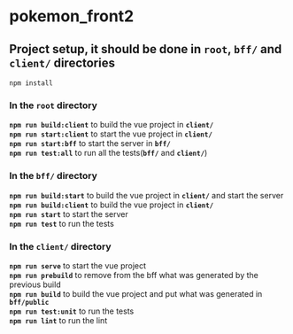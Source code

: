 # pokemon_front2

## Project setup, it should be done in **`root`**, **`bff/`** and **`client/`** directories
```
npm install
```
### In the `root` directory
**`npm run build:client`** to build the vue project in **`client/`** <br>
**`npm run start:client`** to start the vue project in **`client/`** <br>
**`npm run start:bff`** to start the server in **`bff/`** <br>
**`npm run test:all`** to run all the tests(**`bff/`** and **`client/`**) <br>

### In the `bff/` directory
**`npm run build:start`** to build the vue project in **`client/`** and start the server <br>
**`npm run build:client`** to build the vue project in **`client/`** <br>
**`npm run start`** to start the server <br>
**`npm run test`** to run the tests <br>

### In the `client/` directory
**`npm run serve`** to start the vue project <br>
**`npm run prebuild`** to remove from the bff what was generated by the previous build <br>
**`npm run build`** to build the vue project and put what was generated in **`bff/public`** <br>
**`npm run test:unit`** to run the tests <br>
**`npm run lint`** to run the lint <br>